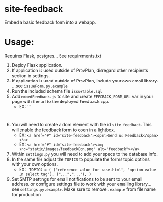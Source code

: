 site-feedback
=============
Embed a basic feedback form into a webapp.


Usage:
=============
Requires Flask, postgres... See requirements.txt

1. Deploy Flask application. 
2. If application is used outside of ProvPlan, disregard other recipients section in settings.
3. If application is used outside of ProvPlan, include your own email library. ...see ```issueForm.py.example```
4. Run the included schema file ``` issueTable.sql ``` 
5. Add ```embedFeedback.js``` to site and create ```FEEDBACK_FORM_URL``` var in your page with the url to the deployed Feedback app.
	*	EX:
    		```
    		<script>FEEDBACK_FORM_URL="http://0.0.0.0:5000"</script>
		    <script src="embedFeedback.js"></script>
           ```
            

6. You will need to create a dom element with the id ```site-feedback```. This will enable the feedback form to open in a lightbox.
	*	EX: ```<a href="#" id="site-feedback"><span>Send us Feedback</span></a>``` 
	*	EX: ```<a href="#" id="site-feedback"><img src="static/images/feedbackBtn.png" alt="feedback"></a>```   
7. Within ```settings.py``` you will need to add your specs to the database info.   
8. In the same file adjust the ```TOPICS``` to populate the forms topic options with your own options.   
	*	EX: 
			```
			TOPICS = (
				("reference value for base.html", "option value in select tag"),
				("...","..."),
			)```
9. Set SMTP settings for email notifications to be sent to your email address. or configure settings file to work with your emailing library... see ```settings.py.example```. Make sure to remove ```.example``` from file name for production.